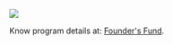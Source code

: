![](https://support.gojo.asia/driver/images/founders_fund.png)

Know program details at: [Founder's Fund](https://gojo.asia/founder's-fund/).




